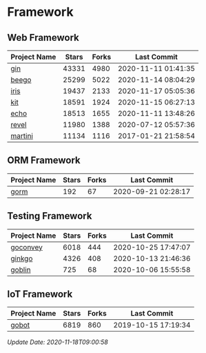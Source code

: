 # Framework

## Web Framework
| Project Name | Stars | Forks | Last Commit |
| ------------ | ----- | ----- | ----------- |
| [gin](https://github.com/gin-gonic/gin) | 43331 | 4980 | 2020-11-11 01:41:35 |
| [beego](https://github.com/astaxie/beego) | 25299 | 5022 | 2020-11-14 08:04:29 |
| [iris](https://github.com/kataras/iris) | 19437 | 2133 | 2020-11-17 05:05:36 |
| [kit](https://github.com/go-kit/kit) | 18591 | 1924 | 2020-11-15 06:27:13 |
| [echo](https://github.com/labstack/echo) | 18513 | 1655 | 2020-11-11 13:48:26 |
| [revel](https://github.com/revel/revel) | 11980 | 1388 | 2020-07-12 05:57:36 |
| [martini](https://github.com/go-martini/martini) | 11134 | 1116 | 2017-01-21 21:58:54 |

## ORM Framework
| Project Name | Stars | Forks | Last Commit |
| ------------ | ----- | ----- | ----------- |
| [gorm](https://github.com/jinzhu/gorm) | 192 | 67 | 2020-09-21 02:28:17 |

## Testing Framework
| Project Name | Stars | Forks | Last Commit |
| ------------ | ----- | ----- | ----------- |
| [goconvey](https://github.com/smartystreets/goconvey) | 6018 | 444 | 2020-10-25 17:47:07 |
| [ginkgo](https://github.com/onsi/ginkgo) | 4326 | 408 | 2020-10-13 21:46:36 |
| [goblin](https://github.com/franela/goblin) | 725 | 68 | 2020-10-06 15:55:58 |

## IoT Framework
| Project Name | Stars | Forks | Last Commit |
| ------------ | ----- | ----- | ----------- |
| [gobot](https://github.com/hybridgroup/gobot) | 6819 | 860 | 2019-10-15 17:19:34 |

*Update Date: 2020-11-18T09:00:58*